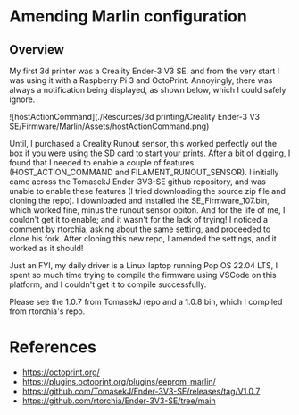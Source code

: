 # Amending Marlin configuration

## Overview

My first 3d printer was a Creality Ender-3 V3 SE, and from the very start I was using it with a Raspberry Pi 3 and OctoPrint.
Annoyingly, there was always a notification being displayed, as shown below, which I could safely ignore.

![hostActionCommand](./Resources/3d printing/Creality Ender-3 V3 SE/Firmware/Marlin/Assets/hostActionCommand.png)

Until, I purchased a Creality Runout sensor, this worked perfectly out the box if you were using the SD card to start your prints.
After a bit of digging, I found that I needed to enable a couple of features (HOST_ACTION_COMMAND and FILAMENT_RUNOUT_SENSOR).
I initially came across the TomasekJ Ender-3V3-SE github repository, and was unable to enable these features (I tried downloading the source zip file and cloning the repo).
I downloaded and installed the SE_Firmware_107.bin, which worked fine, minus the runout sensor opiton. And for the life of me, I couldn't get it to enable; and it wasn't for the lack of trying!
I noticed a comment by rtorchia, asking about the same setting, and proceeded to clone his fork.
After cloning this new repo, I amended the settings, and it worked as it should!

Just an FYI, my daily driver is a Linux laptop running Pop OS 22.04 LTS, I spent so much time trying to compile the firmware using VSCode on this platform, and I couldn't get it to compile successfully.

Please see the 1.0.7 from TomasekJ repo and a 1.0.8 bin, which I compiled from rtorchia's repo.

# References

- https://octoprint.org/
- https://plugins.octoprint.org/plugins/eeprom_marlin/
- https://github.com/TomasekJ/Ender-3V3-SE/releases/tag/V1.0.7
- https://github.com/rtorchia/Ender-3V3-SE/tree/main

